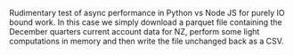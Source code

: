 Rudimentary test of async performance in Python vs Node JS for purely IO bound work. In this case we simply download a parquet file containing the December quarters current account data for NZ, perform some light computations in memory and then write the file unchanged back as a CSV.
